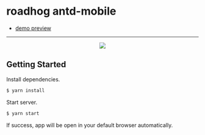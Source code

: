 # roadhog   antd-mobile

* [demo preview](https://shenggen1987.github.io/antd-mobile-roadhog/#/crm/pages/users)
---

<p align="center">
  <img src="http://images2017.cnblogs.com/blog/189537/201711/189537-20171110162502888-734894273.png" />
</p>

## Getting Started
Install dependencies.

```bash
$ yarn install
```

Start server.

```bash
$ yarn start
```

If success, app will be open in your default browser automatically.

